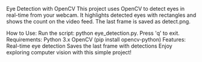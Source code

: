 Eye Detection with OpenCV
This project uses OpenCV to detect eyes in real-time from your webcam. It highlights detected eyes with rectangles and shows the count on the video feed. The last frame is saved as detect.png.

How to Use:
Run the script: python eye_detection.py.
Press 'q' to exit.
Requirements:
Python 3.x
OpenCV (pip install opencv-python)
Features:
Real-time eye detection
Saves the last frame with detections
Enjoy exploring computer vision with this simple project!
